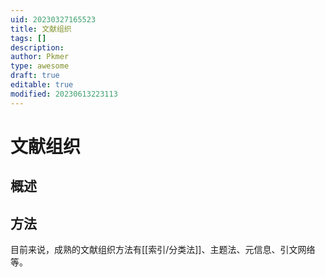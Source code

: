 ```yaml
---
uid: 20230327165523
title: 文献组织
tags: []
description: 
author: Pkmer
type: awesome
draft: true
editable: true
modified: 20230613223113
---
```


# 文献组织

## 概述


## 方法

目前来说，成熟的文献组织方法有[[索引/分类法]]、主题法、元信息、引文网络等。